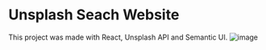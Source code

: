 # Unsplash Seach Website

This project was made with React, Unsplash API and Semantic UI.
![image](https://user-images.githubusercontent.com/100607729/173585414-b9cd6737-1264-4850-a0c8-7f0f3653c371.png)


